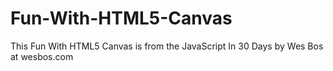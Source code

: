 # Fun-With-HTML5-Canvas
This Fun With HTML5 Canvas is from the JavaScript In 30 Days by Wes Bos at wesbos.com
